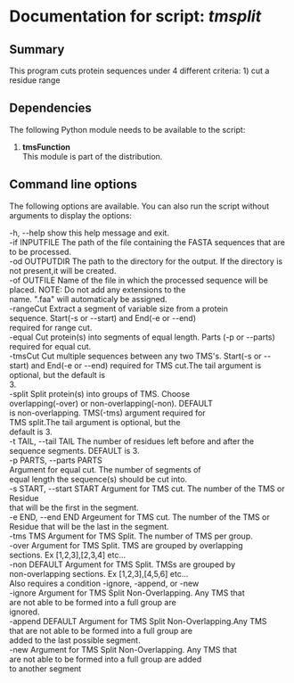 # Documentation for script: _tmsplit_

## Summary
This program cuts protein sequences under 4 different criteria: 1) cut a residue range 


## Dependencies
The following Python module needs to be available to the script: 

1. **tmsFunction**  
This module is part of the distribution.  


## Command line options
The following options are available. You can also run the 
script without arguments to display the options:


  -h, --help            show this help message and exit.  
  -if INPUTFILE         The path of the file containing the FASTA sequences 
                        that are to be processed.  
  -od OUTPUTDIR         The path to the directory for the output. If the 
                        directory is not present,it will be created.  
  -of OUTFILE           Name of the file in which the processed sequence will 
                        be placed. NOTE: Do not add any extensions to the  
                        name. ".faa" will automaticaly be assigned.  
  -rangeCut             Extract a segment of variable size from a protein  
                        sequence. Start(-s or --start) and End(-e or --end)  
                        required for range cut.  
  -equal                Cut protein(s) into segments of equal length. Parts 
                        (-p or --parts) required for equal cut.  
  -tmsCut               Cut multiple sequences between any two TMS's. Start(-s 
                        or --start) and End(-e or --end) required for TMS 
                        cut.The tail argument is optional, but the default is  
                        3.  
  -split                Split protein(s) into groups of TMS. Choose  
                        overlapping(-over) or non-overlapping(-non). DEFAULT  
                        is non-overlapping. TMS(-tms) argument required for  
                        TMS split.The tail argument is optional, but the  
                        default is 3.  
  -t TAIL, --tail TAIL  The number of residues left before and after the  
                        sequence segments. DEFAULT is 3.  
  -p PARTS, --parts PARTS  
                        Argument for equal cut. The number of segments of  
                        equal length the sequence(s) should be cut into.  
  -s START, --start START 
                        Argument for TMS cut. The number of the TMS or Residue  
                        that will be the first in the segment.  
  -e END, --end END     Argeument for TMS cut. The number of the TMS or  
                        Residue that will be the last in the segment.  
  -tms TMS              Argument for TMS Split. The number of TMS per group.  
  -over                 Argument for TMS Split. TMS are grouped by overlapping  
                        sections. Ex [1,2,3],[2,3,4] etc...  
  -non                  DEFAULT Argument for TMS Split. TMSs are grouped by  
                        non-overlapping sections. Ex [1,2,3],[4,5,6] etc...  
                        Also requires a condition -ignore, -append, or -new  
  -ignore               Argument for TMS Split Non-Overlapping. Any TMS that  
                        are not able to be formed into a full group are  
                        ignored.  
  -append               DEFAULT Argument for TMS Split Non-Overlapping.Any TMS  
                        that are not able to be formed into a full group are  
                        added to the last possible segment.  
  -new                  Argument for TMS Split Non-Overlapping. Any TMS that  
                        are not able to be formed into a full group are added  
                        to another segment


